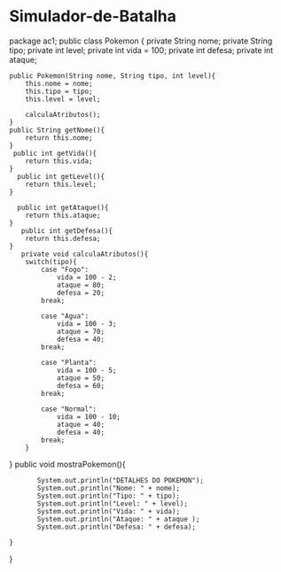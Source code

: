 # Simulador-de-Batalha
package ac1;
public class Pokemon {
    private String nome;
    private String tipo;
    private int level;
    private int vida = 100;
    private int defesa;
    private int ataque;
    
    public Pokemon(String nome, String tipo, int level){
        this.nome = nome;
        this.tipo = tipo;
        this.level = level;
        
        calculaAtributos();
    }
    public String getNome(){
        return this.nome;
    }
     public int getVida(){
        return this.vida;
    }
      public int getLevel(){
        return this.level;
    }
      
      public int getAtaque(){
        return this.ataque;
    }
       public int getDefesa(){
        return this.defesa;
    }
       private void calculaAtributos(){
        switch(tipo){
            case "Fogo":
                vida = 100 - 2;
                ataque = 80;
                defesa = 20;
            break;
            
            case "Agua":
                vida = 100 - 3;
                ataque = 70;
                defesa = 40;
            break;
            
            case "Planta":
                vida = 100 - 5;
                ataque = 50;
                defesa = 60;
            break;
            
            case "Normal":
                vida = 100 - 10;
                ataque = 40;
                defesa = 40;
            break;
        }
}
       public void mostraPokemon(){
        
           
           System.out.println("DETALHES DO POKEMON");
           System.out.println("Nome: " + nome); 
           System.out.println("Tipo: " + tipo); 
           System.out.println("Level: " + level); 
           System.out.println("Vida: " + vida); 
           System.out.println("Ataque: " + ataque );
           System.out.println("Defesa: " + defesa);
        
    }   
}
